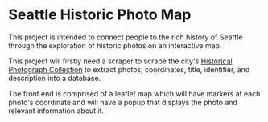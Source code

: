 # Seattle Historic Photo Map

This project is intended to connect people to the rich history of Seattle through the exploration of historic photos on an interactive map.

This project will firstly need a scraper to scrape the city's [Historical Photograph Collection](https://cdm16118.contentdm.oclc.org/digital/collection/p15015coll4/search) to extract photos, coordinates, title, identifier, and description into a database.

The front end is comprised of a leaflet map which will have markers at each photo's coordinate and will have a popup that displays the photo and relevant information about it.